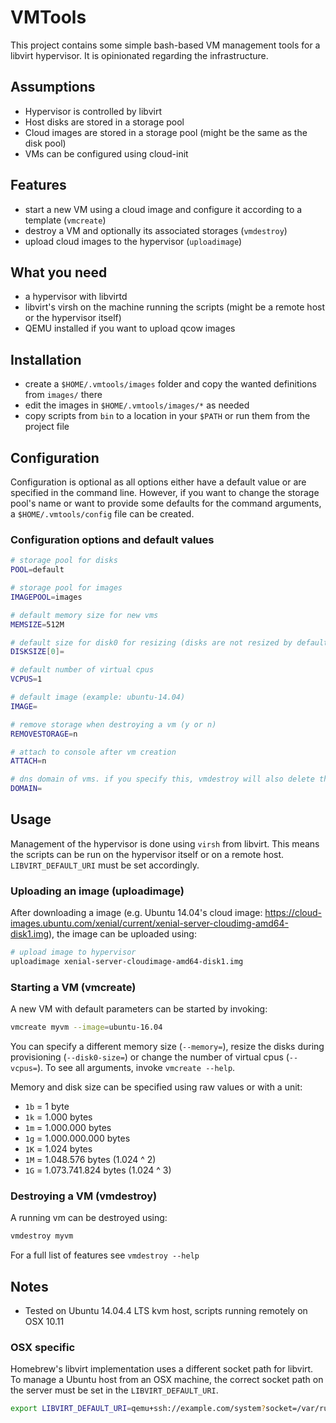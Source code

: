 # VMTools

This project contains some simple bash-based VM management tools for a libvirt hypervisor. It is opinionated regarding the infrastructure.

## Assumptions

 * Hypervisor is controlled by libvirt
 * Host disks are stored in a storage pool
 * Cloud images are stored in a storage pool (might be the same as the disk pool)
 * VMs can be configured using cloud-init

## Features

 * start a new VM using a cloud image and configure it according to a template (`vmcreate`)
 * destroy a VM and optionally its associated storages (`vmdestroy`)
 * upload cloud images to the hypervisor (`uploadimage`)

## What you need

 * a hypervisor with libvirtd
 * libvirt's virsh on the machine running the scripts (might be a remote host or the hypervisor itself)
 * QEMU installed if you want to upload qcow images

## Installation

 * create a `$HOME/.vmtools/images` folder and copy the wanted definitions from `images/` there
 * edit the images in `$HOME/.vmtools/images/*` as needed
 * copy scripts from `bin` to a location in your `$PATH` or run them from the project file

## Configuration

Configuration is optional as all options either have a default value or are specified in the command line. However, if you
want to change the storage pool's name or want to provide some defaults for the command arguments, a `$HOME/.vmtools/config`
file can be created.

### Configuration options and default values

```bash
# storage pool for disks
POOL=default

# storage pool for images
IMAGEPOOL=images

# default memory size for new vms
MEMSIZE=512M

# default size for disk0 for resizing (disks are not resized by default, example: 20G)
DISKSIZE[0]=

# default number of virtual cpus
VCPUS=1

# default image (example: ubuntu-14.04)
IMAGE=

# remove storage when destroying a vm (y or n)
REMOVESTORAGE=n

# attach to console after vm creation
ATTACH=n

# dns domain of vms. if you specify this, vmdestroy will also delete the hostkey from ~/.ssh/known_hosts
DOMAIN=
```

## Usage

Management of the hypervisor is done using `virsh` from libvirt. This means the scripts can be run on the hypervisor
itself or on a remote host. `LIBVIRT_DEFAULT_URI` must be set accordingly.

### Uploading an image (uploadimage)

After downloading a image (e.g. Ubuntu 14.04's cloud image: https://cloud-images.ubuntu.com/xenial/current/xenial-server-cloudimg-amd64-disk1.img),
the image can be uploaded using:

```bash
# upload image to hypervisor
uploadimage xenial-server-cloudimage-amd64-disk1.img
```

### Starting a VM (vmcreate)

A new VM with default parameters can be started by invoking:

```bash
vmcreate myvm --image=ubuntu-16.04
```

You can specify a different memory size (`--memory=`), resize the disks during provisioning (`--disk0-size=`) or change the number of
virtual cpus (`--vcpus=`). To see all arguments, invoke `vmcreate --help`.

Memory and disk size can be specified using raw values or with a unit:
 * `1b` = 1 byte
 * `1k` = 1.000 bytes
 * `1m` = 1.000.000 bytes
 * `1g` = 1.000.000.000 bytes
 * `1K` = 1.024 bytes
 * `1M` = 1.048.576 bytes (1.024 ^ 2)
 * `1G` = 1.073.741.824 bytes (1.024 ^ 3)

### Destroying a VM (vmdestroy)

A running vm can be destroyed using:

```bash
vmdestroy myvm
```

For a full list of features see `vmdestroy --help`

## Notes

 * Tested on Ubuntu 14.04.4 LTS kvm host, scripts running remotely on OSX 10.11

### OSX specific

Homebrew's libvirt implementation uses a different socket path for libvirt. To manage a Ubuntu host from an OSX
machine, the correct socket path on the server must be set in the `LIBVIRT_DEFAULT_URI`.

```bash
export LIBVIRT_DEFAULT_URI=qemu+ssh://example.com/system?socket=/var/run/libvirt/libvirt-sock
```
